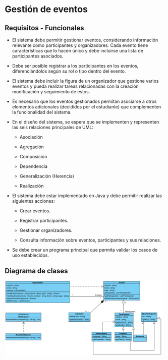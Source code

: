 # Gestión de eventos

## Requisitos - Funcionales

* El sistema debe permitir gestionar eventos, considerando información relevante como participantes y organizadores. Cada evento tiene características que lo hacen único y debe incluirse una lista de participantes asociados.

* Debe ser posible registrar a los participantes en los eventos, diferenciándolos según su rol o tipo dentro del evento.

* El sistema debe incluir la figura de un organizador que gestione varios eventos y pueda realizar tareas relacionadas con la creación, modificación y seguimiento de estos.

* Es necesario que los eventos gestionados permitan asociarse a otros elementos adicionales (decididos por el estudiante) que complementen la funcionalidad del sistema.

* En el diseño del sistema, se espera que se implementen y representen las seis relaciones principales de UML:

	- Asociación

	- Agregación

	- Composición

	- Dependencia

	- Generalización (Herencia)

	- Realización

* El sistema debe estar implementado en Java y debe permitir realizar las siguientes acciones:

	- Crear eventos.

	- Registrar participantes.

	- Gestionar organizadores.

	- Consulta información sobre eventos, participantes y sus relaciones.

* Se debe crear un programa principal que permita validar los casos de uso establecidos.

## Diagrama de clases

![](https://github.com/Dan-San837/Gesti-n-de-eventos/blob/4ccf48e153543d3e7467fbae8f66e36ea5f32eb9/Diagram_Gest_de_Even.png)
